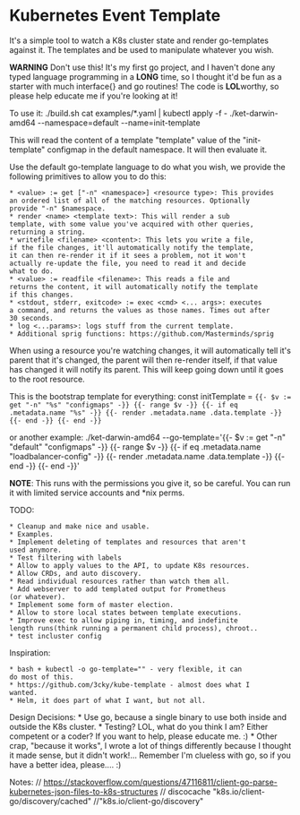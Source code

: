 Kubernetes Event Template
=========================

It's a simple tool to watch a K8s cluster state and render go-templates
against it. The templates and be used to manipulate whatever you wish.

**WARNING** Don't use this! It's my first go project, and I haven't
done any typed language programming in a **LONG** time, so I thought
it'd be fun as a starter with much interface{} and go routines!
The code is **LOL**worthy, so please help educate me if you're
looking at it!

To use it:
	./build.sh
	cat examples/*.yaml | kubectl apply -f -
	./ket-darwin-amd64 --namespace=default --name=init-template

This will read the content of a template "template" value of the 
"init-template" configmap in the default namespace. It will then
evaluate it.

Use the default go-template language to do what you wish, we
provide the following primitives to allow you to do this:

	* <value> := get ["-n" <namespace>] <resource type>: This provides
	an ordered list of all of the matching resources. Optionally
	provide "-n" $namespace.
	* render <name> <template text>: This will render a sub
	template, with some value you've acquired with other queries,
	returning a string.
	* writefile <filename> <content>: This lets you write a file,
	if the file changes, it'll automatically notify the template,
	it can then re-render it if it sees a problem, not it won't
	actually re-update the file, you need to read it and decide
	what to do.
	* <value> := readfile <filename>: This reads a file and
	returns the content, it will automatically notify the template
	if this changes.
	* <stdout, stderr, exitcode> := exec <cmd> <... args>: executes
	a command, and returns the values as those names. Times out after
	30 seconds.
	* log <...params>: logs stuff from the current template.
	* Additional sprig functions: https://github.com/Masterminds/sprig

When using a resource you're watching changes, it will automatically
tell it's parent that it's changed, the parent will then re-render
itself, if that value has changed it will notify its parent.
This will keep going down until it goes to the root resource.

This is the bootstrap template for everything:
        const initTemplate = `
{{- $v := get "-n" "%s" "configmaps" -}}
{{- range $v -}}
{{- if eq .metadata.name "%s" -}}
{{- render .metadata.name .data.template -}}
{{- end -}}
{{- end -}}
`

or another example:
./ket-darwin-amd64 --go-template='{{- $v := get "-n" "default" "configmaps" -}}
{{- range $v -}}
{{- if eq .metadata.name "loadbalancer-config" -}}
{{- render .metadata.name .data.template -}}
{{- end -}}
{{- end -}}'


**NOTE**: This runs with the permissions you give it, so be careful.
You can run it with limited service accounts and \*nix perms.

TODO:

	* Cleanup and make nice and usable.
	* Examples.
	* Implement deleting of templates and resources that aren't
	used anymore.
	* Test filtering with labels
	* Allow to apply values to the API, to update K8s resources.
	* Allow CRDs, and auto discovery.
	* Read individual resources rather than watch them all.
	* Add webserver to add templated output for Prometheus
	(or whatever).
	* Implement some form of master election.
	* Allow to store local states between template executions.
	* Improve exec to allow piping in, timing, and indefinite
	length runs(think running a permanent child process), chroot..
	* test incluster config

Inspiration:

	* bash + kubectl -o go-template="" - very flexible, it can
	do most of this.
	* https://github.com/3cky/kube-template - almost does what I
	wanted.
	* Helm, it does part of what I want, but not all.

Design Decisions:
	* Use go, because a single binary to use both inside and
	outside the K8s cluster.
	* Testing? LOL, what do you think I am? Either competent or
	a coder? If you want to help, please educate me. :)
	* Other crap, "because it works", I wrote a lot of things
	differently because I thought it made sense, but it didn't
	work!... Remember I'm clueless with go, so if you have a
	better idea, please.... :)


Notes:
        // https://stackoverflow.com/questions/47116811/client-go-parse-kubernetes-json-files-to-k8s-structures
        //      discocache "k8s.io/client-go/discovery/cached"
        //"k8s.io/client-go/discovery"
